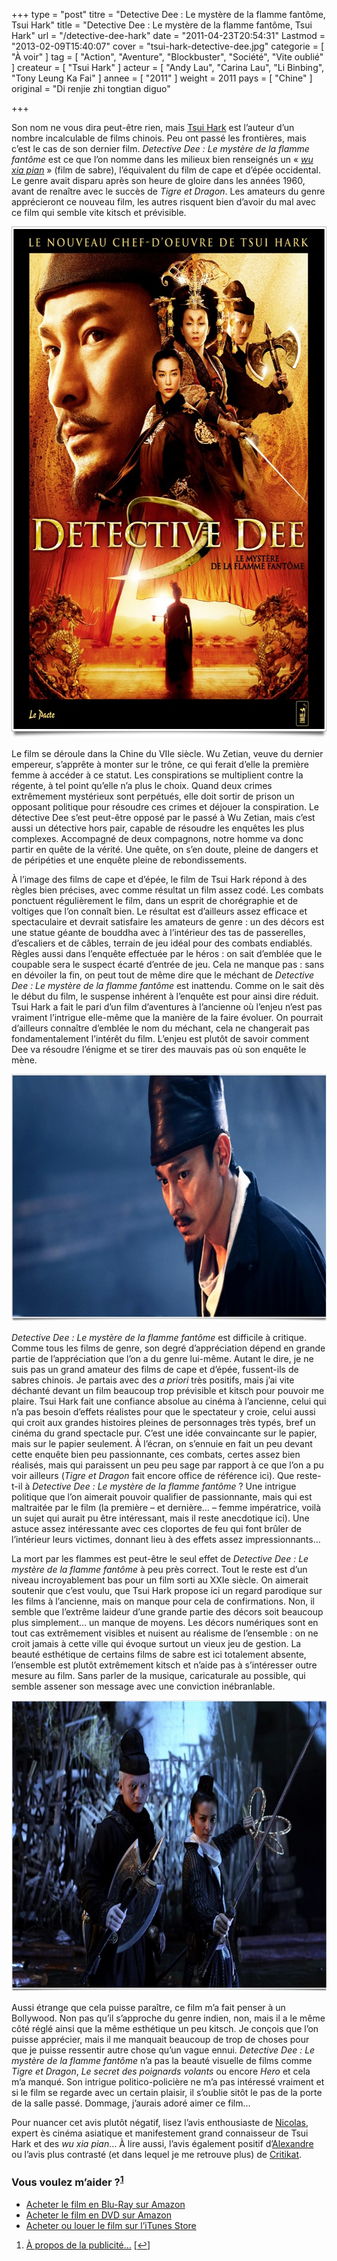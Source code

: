 +++
type = "post"
titre = "Detective Dee : Le mystère de la flamme fantôme, Tsui Hark"
title = "Detective Dee : Le mystère de la flamme fantôme, Tsui Hark"
url = "/detective-dee-hark"
date = "2011-04-23T20:54:31"
Lastmod = "2013-02-09T15:40:07"
cover = "tsui-hark-detective-dee.jpg"
categorie = [ "À voir" ]
tag = [ "Action", "Aventure", "Blockbuster", "Société", "Vite oublié" ]
createur = [ "Tsui Hark" ]
acteur = [ "Andy Lau", "Carina Lau", "Li Binbing", "Tony Leung Ka Fai" ]
annee = [ "2011" ]
weight = 2011
pays = [ "Chine" ]
original = "Di renjie zhi tongtian diguo"

+++

<p>Son nom ne vous dira peut-être rien, mais <a href="http://fr.wikipedia.org/wiki/Tsui_Hark">Tsui Hark</a> est l&rsquo;auteur d&rsquo;un nombre incalculable de films chinois. Peu ont passé les frontières, mais c&rsquo;est le cas de son dernier film. <em>Detective Dee : Le mystère de la flamme fantôme</em> est ce que l&rsquo;on nomme dans les milieux bien renseignés un &laquo;&nbsp;<em><a href="http://fr.wikipedia.org/wiki/Wu_Xia_Pian">wu xia pian</a></em>&nbsp;&raquo; (film de sabre), l&rsquo;équivalent du film de cape et d&rsquo;épée occidental. Le genre avait disparu après son heure de gloire dans les années 1960, avant de renaître avec le succès de <em>Tigre et Dragon</em>. Les amateurs du genre apprécieront ce nouveau film, les autres risquent bien d&rsquo;avoir du mal avec ce film qui semble vite kitsch et prévisible.</p>
<div style="text-align: center;"><a href="http://www.allocine.fr/film/fichefilm_gen_cfilm=184006.html"><img class="aligncenter" style="border: 0px initial initial;" src="detective-dee-hark.jpg" border="0" alt="Detective dee hark" width="608" height="818" /></a></div>
<p>Le film se déroule dans la Chine du VIIe siècle. Wu Zetian, veuve du dernier empereur, s&rsquo;apprête à monter sur le trône, ce qui ferait d&rsquo;elle la première femme à accéder à ce statut. Les conspirations se multiplient contre la régente, à tel point qu&rsquo;elle n&rsquo;a plus le choix. Quand deux crimes extrêmement mystérieux sont perpétués, elle doit sortir de prison un opposant politique pour résoudre ces crimes et déjouer la conspiration. Le détective Dee s&rsquo;est peut-être opposé par le passé à Wu Zetian, mais c&rsquo;est aussi un détective hors pair, capable de résoudre les enquêtes les plus complexes. Accompagné de deux compagnons, notre homme va donc partir en quête de la vérité. Une quête, on s&rsquo;en doute, pleine de dangers et de péripéties et une enquête pleine de rebondissements.</p>
<p>À l&rsquo;image des films de cape et d&rsquo;épée, le film de Tsui Hark répond à des règles bien précises, avec comme résultat un film assez codé. Les combats ponctuent régulièrement le film, dans un esprit de chorégraphie et de voltiges que l&rsquo;on connaît bien. Le résultat est d&rsquo;ailleurs assez efficace et spectaculaire et devrait satisfaire les amateurs de genre : un des décors est une statue géante de bouddha avec à l&rsquo;intérieur des tas de passerelles, d&rsquo;escaliers et de câbles, terrain de jeu idéal pour des combats endiablés. Règles aussi dans l&rsquo;enquête effectuée par le héros : on sait d&rsquo;emblée que le coupable sera le suspect écarté d&rsquo;entrée de jeu. Cela ne manque pas : sans en dévoiler la fin, on peut tout de même dire que le méchant de <em>Detective Dee : Le mystère de la flamme fantôme</em> est inattendu. Comme on le sait dès le début du film, le suspense inhérent à l&rsquo;enquête est pour ainsi dire réduit. Tsui Hark a fait le pari d&rsquo;un film d&rsquo;aventures à l&rsquo;ancienne où l&rsquo;enjeu n&rsquo;est pas vraiment l&rsquo;intrigue elle-même que la manière de la faire évoluer. On pourrait d&rsquo;ailleurs connaître d&rsquo;emblée le nom du méchant, cela ne changerait pas fondamentalement l&rsquo;intérêt du film. L&rsquo;enjeu est plutôt de savoir comment Dee va résoudre l&rsquo;énigme et se tirer des mauvais pas où son enquête le mène.</p>
<div style="text-align: center;"><img class="aligncenter" src="hark-detective-dee.jpg" border="0" alt="Hark detective dee" width="690" height="396" /></div>
<p><em>Detective Dee : Le mystère de la flamme fantôme</em> est difficile à critique. Comme tous les films de genre, son degré d&rsquo;appréciation dépend en grande partie de l&rsquo;appréciation que l&rsquo;on a du genre lui-même. Autant le dire, je ne suis pas un grand amateur des films de cape et d&rsquo;épée, fussent-ils de sabres chinois. Je partais avec des <em>a priori</em> très positifs, mais j&rsquo;ai vite déchanté devant un film beaucoup trop prévisible et kitsch pour pouvoir me plaire. Tsui Hark fait une confiance absolue au cinéma à l&rsquo;ancienne, celui qui n&rsquo;a pas besoin d&rsquo;effets réalistes pour que le spectateur y croie, celui aussi qui croit aux grandes histoires pleines de personnages très typés, bref un cinéma du grand spectacle pur. C&rsquo;est une idée convaincante sur le papier, mais sur le papier seulement. À l&rsquo;écran, on s&rsquo;ennuie en fait un peu devant cette enquête bien peu passionnante, ces combats, certes assez bien réalisés, mais qui paraissent un peu peu sage par rapport à ce que l&rsquo;on a pu voir ailleurs (<em>Tigre et Dragon</em> fait encore office de référence ici). Que reste-t-il à <em>Detective Dee : Le mystère de la flamme fantôme</em> ? Une intrigue politique que l&rsquo;on aimerait pouvoir qualifier de passionnante, mais qui est maltraitée par le film (la première – et dernière… – femme impératrice, voilà un sujet qui aurait pu être intéressant, mais il reste anecdotique ici). Une astuce assez intéressante avec ces cloportes de feu qui font brûler de l&rsquo;intérieur leurs victimes, donnant lieu à des effets assez impressionnants…</p>
<p>La mort par les flammes est peut-être le seul effet de <em>Detective Dee : Le mystère de la flamme fantôme</em> à peu près correct. Tout le reste est d&rsquo;un niveau incroyablement bas pour un film sorti au XXIe siècle. On aimerait soutenir que c&rsquo;est voulu, que Tsui Hark propose ici un regard parodique sur les films à l&rsquo;ancienne, mais on manque pour cela de confirmations. Non, il semble que l&rsquo;extrême laideur d&rsquo;une grande partie des décors soit beaucoup plus simplement… un manque de moyens. Les décors numériques sont en tout cas extrêmement visibles et nuisent au réalisme de l&rsquo;ensemble : on ne croit jamais à cette ville qui évoque surtout un vieux jeu de gestion. La beauté esthétique de certains films de sabre est ici totalement absente, l&rsquo;ensemble est plutôt extrêmement kitsch et n&rsquo;aide pas à s&rsquo;intéresser outre mesure au film. Sans parler de la musique, caricaturale au possible, qui semble assener son message avec une conviction inébranlable.</p>
<div style="text-align: center;"><img class="aligncenter" src="dee-hark.jpg" border="0" alt="Dee hark" width="690" height="466" /></div>
<p>Aussi étrange que cela puisse paraître, ce film m&rsquo;a fait penser à un Bollywood. Non pas qu&rsquo;il s&rsquo;approche du genre indien, non, mais il a le même côté réglé ainsi que la même esthétique un peu kitsch. Je conçois que l&rsquo;on puisse apprécier, mais il me manquait beaucoup de trop de choses pour que je puisse ressentir autre chose qu&rsquo;un vague ennui. <em>Detective Dee : Le mystère de la flamme fantôme</em> n&rsquo;a pas la beauté visuelle de films comme <em>Tigre et Dragon</em>, <em>Le secret des poignards volants</em> ou encore <em>Hero</em> et cela m&rsquo;a manqué. Son intrigue politico-policière ne m&rsquo;a pas intéressé vraiment et si le film se regarde avec un certain plaisir, il s&rsquo;oublie sitôt le pas de la porte de la salle passé. Dommage, j&rsquo;aurais adoré aimer ce film…</p>
<p>Pour nuancer cet avis plutôt négatif, lisez l&rsquo;avis enthousiaste de <a href="http://www.filmosphere.com/2011/04/critique-detective-dee-2010/">Nicolas</a>, expert ès cinéma asiatique et manifestement grand connaisseur de Tsui Hark et des <em>wu xia pian</em>… À lire aussi, l&rsquo;avis également positif d&rsquo;<a href="http://www.plan-c.fr/article-critique-detective-dee-de-tsui-hark-71230559.html">Alexandre</a> ou l&rsquo;avis plus contrasté (et dans lequel je me retrouve plus) de <a href="http://www.critikat.com/Detective-Dee-and-the-Mystery-of.html">Critikat</a>.</p>
<div class="amazon">
<h3>Vous voulez m&rsquo;aider ?<sup><a href="#footnote_0_4760" id="identifier_0_4760" class="footnote-link footnote-identifier-link" title="&Agrave; propos de la publicit&eacute;&hellip;">1</a></sup></h3>
<ul>
<li><a href="http://www.amazon.fr/gp/product/B0069RWLDM/ref=as_li_ss_tl?ie=UTF8&tag=leblogdenic07-21&linkCode=as2&camp=1642&creative=19458&creativeASIN=B0069RWLDM">Acheter le film en Blu-Ray sur Amazon</a></li>
<li><a href="http://www.amazon.fr/gp/product/B005XLR4FA/ref=as_li_ss_tl?ie=UTF8&tag=leblogdenic07-21&linkCode=as2&camp=1642&creative=19458&creativeASIN=B005XLR4FA">Acheter le film en DVD sur Amazon</a></li>
<li><a href="https://itunes.apple.com/fr/movie/detective-dee-vost/id453643497">Acheter ou louer le film sur l&rsquo;iTunes Store</a></li>
</ul>
</div>
<ol class="footnotes"><li id="footnote_0_4760" class="footnote"><a href="/soutien/">À propos de la publicité…</a> [<a href="#identifier_0_4760" class="footnote-link footnote-back-link">&#8617;</a>]</li></ol>
